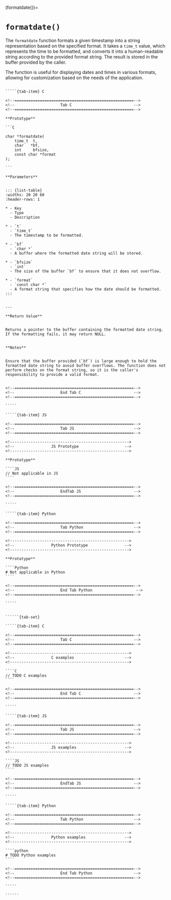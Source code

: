 <!-- ============================================================== -->
(formatdate())=
# `formatdate()`
<!-- ============================================================== -->


The `formatdate` function formats a given timestamp into a string representation based on the specified format. It takes a `time_t` value, which represents the time to be formatted, and converts it into a human-readable string according to the provided format string. The result is stored in the buffer provided by the caller.

The function is useful for displaying dates and times in various formats, allowing for customization based on the needs of the application.


<!------------------------------------------------------------>
<!--                    Prototypes                          -->
<!------------------------------------------------------------>

``````{tab-set}

`````{tab-item} C

<!--====================================================-->
<!--                    Tab C                           -->
<!--====================================================-->

**Prototype**

```C

char *formatdate(
    time_t  t,
    char   *bf,
    int     bfsize,
    const char *format
);

```

**Parameters**


::: {list-table}
:widths: 20 20 60
:header-rows: 1

* - Key
  - Type
  - Description

* - `t`
  - `time_t`
  - The timestamp to be formatted.

* - `bf`
  - `char *`
  - A buffer where the formatted date string will be stored.

* - `bfsize`
  - `int`
  - The size of the buffer `bf` to ensure that it does not overflow.

* - `format`
  - `const char *`
  - A format string that specifies how the date should be formatted.
:::


---

**Return Value**


Returns a pointer to the buffer containing the formatted date string. If the formatting fails, it may return NULL.


**Notes**


Ensure that the buffer provided (`bf`) is large enough to hold the formatted date string to avoid buffer overflows. The function does not perform checks on the format string, so it is the caller's responsibility to provide a valid format.


<!--====================================================-->
<!--                    End Tab C                       -->
<!--====================================================-->

`````

`````{tab-item} JS

<!--====================================================-->
<!--                    Tab JS                          -->
<!--====================================================-->

<!---------------------------------------------------->
<!--                JS Prototype                    -->
<!---------------------------------------------------->

**Prototype**

````JS
// Not applicable in JS
````

<!--====================================================-->
<!--                    EndTab JS                       -->
<!--====================================================-->

`````

`````{tab-item} Python

<!--====================================================-->
<!--                    Tab Python                      -->
<!--====================================================-->

<!---------------------------------------------------->
<!--                Python Prototype                -->
<!---------------------------------------------------->

**Prototype**

````Python
# Not applicable in Python
````

<!--====================================================-->
<!--                    End Tab Python                   -->
<!--====================================================-->

`````

``````

<!------------------------------------------------------------>
<!--                    Examples                            -->
<!------------------------------------------------------------>

```````{dropdown} Examples

``````{tab-set}

`````{tab-item} C

<!--====================================================-->
<!--                    Tab C                           -->
<!--====================================================-->

<!---------------------------------------------------->
<!--                C examples                      -->
<!---------------------------------------------------->

````C
// TODO C examples
````

<!--====================================================-->
<!--                    End Tab C                       -->
<!--====================================================-->

`````

`````{tab-item} JS

<!--====================================================-->
<!--                    Tab JS                          -->
<!--====================================================-->

<!---------------------------------------------------->
<!--                JS examples                     -->
<!---------------------------------------------------->

````JS
// TODO JS examples
````

<!--====================================================-->
<!--                    EndTab JS                       -->
<!--====================================================-->

`````

`````{tab-item} Python

<!--====================================================-->
<!--                    Tab Python                      -->
<!--====================================================-->

<!---------------------------------------------------->
<!--                Python examples                 -->
<!---------------------------------------------------->

````python
# TODO Python examples
````

<!--====================================================-->
<!--                    End Tab Python                  -->
<!--====================================================-->

`````

``````

```````

